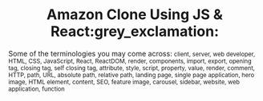 <div align="center">
  <h1> Amazon Clone Using JS & React:grey_exclamation: </h1>
</div>


Some of the terminologies you may come across: 
<small>
client, server, web developer, HTML, CSS, JavaScript, React, ReactDOM, render, components, import, export, opening tag, closing tag, self closing tag, attribute, style,  script, property, value, render, comment, HTTP, path, URL, absolute path, relative path, landing page, single page application, hero image, HTML element, content, SEO, feature image, carousel, sidebar, website, web application, function
</smalll>
